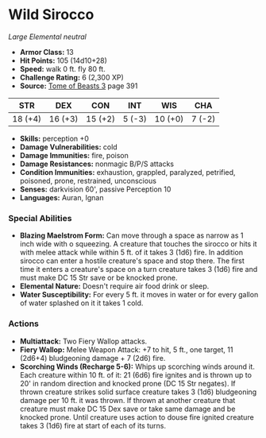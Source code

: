 # Wild Sirocco

*Large* *Elemental* *neutral*

- **Armor Class:** 13
- **Hit Points:** 105 (14d10+28)
- **Speed:** walk 0 ft. fly 80 ft.
- **Challenge Rating:** 6 (2,300 XP)
- **Source:** [Tome of Beasts 3](https://koboldpress.com/kpstore/product/tome-of-beasts-3-for-5th-edition/) page 391

| STR | DEX | CON | INT | WIS | CHA |
| --- | --- | --- | --- | --- | --- |
| 18 (+4) | 16 (+3) | 15 (+2) | 5 (-3) | 10 (+0) | 7 (-2) |

- **Skills:** perception +0
- **Damage Vulnerabilities:** cold
- **Damage Immunities:** fire, poison
- **Damage Resistances:** nonmagic B/P/S attacks
- **Condition Immunities:** exhaustion, grappled, paralyzed, petrified, poisoned, prone, restrained, unconscious
- **Senses:** darkvision 60', passive Perception 10
- **Languages:** Auran, Ignan

### Special Abilities

- **Blazing Maelstrom Form:** Can move through a space as narrow as 1 inch wide with o squeezing. A creature that touches the sirocco or hits it with melee attack while within 5 ft. of it takes 3 (1d6) fire. In addition sirocco can enter a hostile creature's space and stop there. The first time it enters a creature's space on a turn creature takes 3 (1d6) fire and must make DC 15 Str save or be knocked prone.
- **Elemental Nature:** Doesn't require air food drink or sleep.
- **Water Susceptibility:** For every 5 ft. it moves in water or for every gallon of water splashed on it it takes 1 cold.

### Actions

- **Multiattack:** Two Fiery Wallop attacks.
- **Fiery Wallop:** Melee Weapon Attack: +7 to hit, 5 ft., one target, 11 (2d6+4) bludgeoning damage + 7 (2d6) fire.
- **Scorching Winds (Recharge 5-6):** Whips up scorching winds around it. Each creature within 10 ft. of it: 21 (6d6) fire ignites and is thrown up to 20' in random direction and knocked prone (DC 15 Str negates). If thrown creature strikes solid surface creature takes 3 (1d6) bludgeoning damage per 10 ft. it was thrown. If thrown at another creature that creature must make DC 15 Dex save or take same damage and be knocked prone. Until creature uses action to douse fire ignited creature takes 3 (1d6) fire at start of each of its turns.


